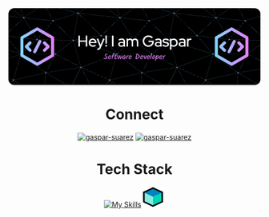 
<div align="center">

  <img src="./github-header-image.png" alt="Header" />

<h1>Connect</h1>

<a href="https://www.linkedin.com/in/gasparsuarezzarg" target="blank"><img align="center" src="https://img.shields.io/badge/linkedin-%230077B5.svg?style=for-the-badge&logo=linkedin&logoColor=white" alt="gaspar-suarez"/></a>
<a href="mailto:gaspar.mdp@gmail.com" target="blank"><img align="center" src="https://img.shields.io/badge/gmail-%230077B5.svg?style=for-the-badge&logo=gmail&logoColor=white" alt="gaspar-suarez"/></a>


<h1>Tech Stack</h1>

[![My Skills](https://skillicons.dev/icons?i=flutter,dart,git,github,vscode,postman,firebase,html,css,tailwind,javascript,typescript,react,nodejs)](https://skillicons.dev)
<img src="https://github.com/monster555/monster555/blob/main/bloc-logo.svg" title="BLoC" alt="BLoC" width="40" height="40"/>&nbsp;

</div>








